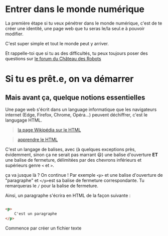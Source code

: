 # Entrer dans le monde numérique
La première étape si tu veux pénétrer dans le monde numérique, c'est
de te créer une identité, une page web que tu seras le/la seul.e à pouvoir modifier.

C'est super simple et tout le monde peut y arriver.

Et rappelle-toi que si tu as des difficultés, tu peux toujours poser des questions sur [le forum du Château des Robots](https://forum.chateaudesrobots.fr/t/pour-penetrer-dans-le-monde-numerique-creez-votre-identite/187)

# Si tu es prêt.e, on va démarrer
## Mais avant ça, quelque notions essentielles

Une page web s'écrit dans un language informatique que les navigateurs internet (Edge, Firefox, Chrome, Opéra...) peuvent déchiffrer, c'est le langugage HTML. 

> [la page Wikipédia sur le HTML](https://fr.wikipedia.org/wiki/Hypertext_Markup_Language)

> [apprendre le HTML](https://developer.mozilla.org/fr/docs/Web/HTML)

C'est un langage de balises, avec (à quelques exceptions près, évidemment, sinon ça ne serait pas marrant :smiley:) une balise d'ouverture **ET** une balise de fermeture, délimitées par des chevrons inférieurs et supérieurs genre `<` et `>`.

ça va jusque là ? On continue !
Par exemple `<p>` et une balise d'ouverture de "paragraphe" et `</p>`est sa balise de fermeture correspondante. Tu remarqueras le `/` pour la balise de fermeture.

Ainsi, un paragraphe s'écrira en HTML de la façon suivante : 

```html

<p>
    C'est un paragraphe
</p>

```



Commence par créer un fichier texte